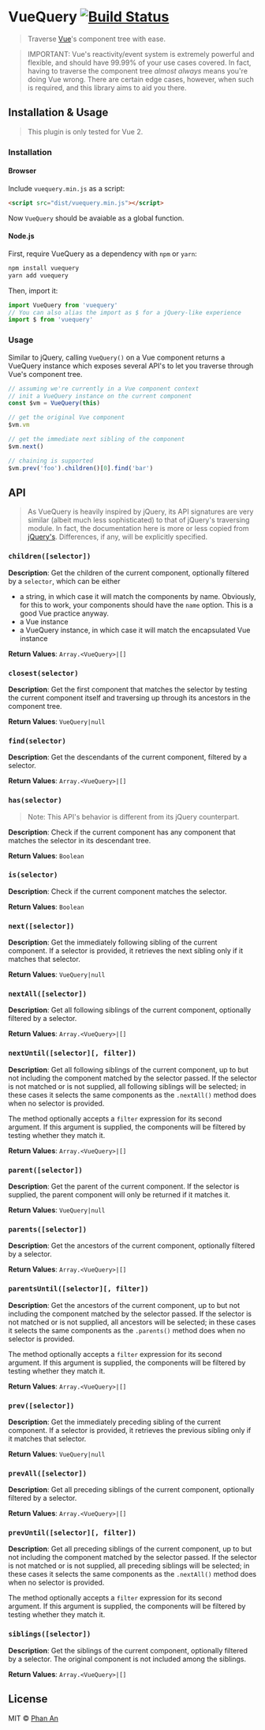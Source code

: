 # VueQuery [![Build Status](https://travis-ci.org/phanan/vuequery.svg?branch=master)](https://travis-ci.org/phanan/vuequery)

> Traverse [Vue](https://vuejs.org)'s component tree with ease.

> IMPORTANT: Vue's reactivity/event system is extremely powerful and flexible, and should have 99.99% of your use cases covered. In fact, having to traverse the component tree _almost always_ means you're doing Vue wrong. There are certain edge cases, however, when such is required, and this library aims to aid you there.

## Installation & Usage

> This plugin is only tested for Vue 2.

### Installation

#### Browser
Include `vuequery.min.js` as a script:

```html
<script src="dist/vuequery.min.js"></script>
```

Now `VueQuery` should be avaiable as a global  function.

#### Node.js

First, require VueQuery as a dependency with `npm` or `yarn`:

``` bash
npm install vuequery
yarn add vuequery
```

Then, import it:

``` js
import VueQuery from 'vuequery'
// You can also alias the import as $ for a jQuery-like experience
import $ from 'vuequery'
```

### Usage

Similar to jQuery, calling `VueQuery()` on a Vue component returns a VueQuery instance which exposes several API's to let you traverse through Vue's component tree.

``` js
// assuming we're currently in a Vue component context
// init a VueQuery instance on the current component
const $vm = VueQuery(this)

// get the original Vue component
$vm.vm

// get the immediate next sibling of the component
$vm.next()

// chaining is supported
$vm.prev('foo').children()[0].find('bar')
```

## API

> As VueQuery is heavily inspired by jQuery, its API signatures are very similar (albeit much less sophisticated) to that of jQuery's traversing module. In fact, the documentation here is more or less copied from [jQuery's](http://api.jquery.com/). Differences, if any, will be explicitly specified.

### `children([selector])`

**Description**: Get the children of the current component, optionally filtered by a `selector`, which can be either

* a string, in which case it will match the components by name. Obviously, for this to work, your components should have the `name` option. This is a good Vue practice anyway.
* a Vue instance
* a VueQuery instance, in which case it will match the encapsulated Vue instance

**Return Values**: `Array.<VueQuery>|[]`

### `closest(selector)`

**Description**: Get the first component that matches the selector by testing the current component itself and traversing up through its ancestors in the component tree.

**Return Values**: `VueQuery|null`

### `find(selector)`

**Description**: Get the descendants of the current component, filtered by a selector.

**Return Values**: `Array.<VueQuery>|[]`

### `has(selector)`

> Note: This API's behavior is different from its jQuery counterpart.

**Description**: Check if the current component has any component that matches the selector in its descendant tree.

**Return Values**: `Boolean`

### `is(selector)`

**Description**: Check if the current component matches the selector.

**Return Values**: `Boolean`

### `next([selector])`

**Description**: Get the immediately following sibling of the current component. If a selector is provided, it retrieves the next sibling only if it matches that selector.

**Return Values**: `VueQuery|null`

### `nextAll([selector])`

**Description**: Get all following siblings of the current component, optionally filtered by a selector.

**Return Values**: `Array.<VueQuery>|[]`

### `nextUntil([selector][, filter])`

**Description**: Get all following siblings of the current component, up to but not including the component matched by the selector passed.
If the selector is not matched or is not supplied, all following siblings will be selected; in these cases it selects the same components as the `.nextAll()` method does when no selector is provided.

The method optionally accepts a `filter` expression for its second argument. If this argument is supplied, the components will be filtered by testing whether they match it.

**Return Values**: `Array.<VueQuery>|[]`

### `parent([selector])`

**Description**: Get the parent of the current component. If the selector is supplied, the parent component will only be returned if it matches it.

**Return Values**: `VueQuery|null`

### `parents([selector])`

**Description**: Get the ancestors of the current component, optionally filtered by a selector.

**Return Values**: `Array.<VueQuery>|[]`

### `parentsUntil([selector][, filter])`

**Description**: Get the ancestors of the current component, up to but not including the component matched by the selector passed.
If the selector is not matched or is not supplied, all ancestors will be selected; in these cases it selects the same components as the `.parents()` method does when no selector is provided.

The method optionally accepts a `filter` expression for its second argument. If this argument is supplied, the components will be filtered by testing whether they match it.

**Return Values**: `Array.<VueQuery>|[]`

### `prev([selector])`

**Description**: Get the immediately preceding sibling of the current component. If a selector is provided, it retrieves the previous sibling only if it matches that selector.

**Return Values**: `VueQuery|null`

### `prevAll([selector])`

**Description**: Get all preceding siblings of the current component, optionally filtered by a selector.

**Return Values**: `Array.<VueQuery>|[]`

### `prevUntil([selector][, filter])`

**Description**: Get all preceding siblings of the current component, up to but not including the component matched by the selector passed.
If the selector is not matched or is not supplied, all preceding siblings will be selected; in these cases it selects the same components as the `.nextAll()` method does when no selector is provided.

The method optionally accepts a `filter` expression for its second argument. If this argument is supplied, the components will be filtered by testing whether they match it.

### `siblings([selector])`

**Description**: Get the siblings of the current component, optionally filtered by a selector. The original component is not included among the siblings.

**Return Values**: `Array.<VueQuery>|[]`

## License

MIT &copy; [Phan An](http://phanan.net)
